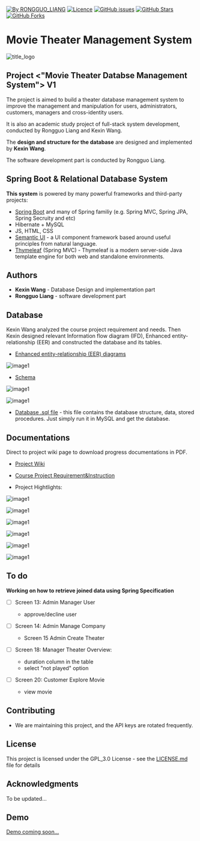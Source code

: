 [![By RONGGUO_LIANG](https://img.shields.io/badge/by-RONGGUOLIANG-blue.svg)](https://github.com/LiangRongguo) [![Licence](https://img.shields.io/badge/license-GPL--3.0-blue.svg)](https://github.com/LiangRongguo/6242/blob/master/LICENSE) [![GitHub issues](https://img.shields.io/github/issues/LiangRongguo/atlantamovie.svg)](https://github.com/LiangRongguo/atlantamovie/issues/) [![GitHub Stars](https://img.shields.io/github/stars/LiangRongguo/atlantamovie.svg?style=social&label=Star)](https://github.com/LiangRongguo/atlantamovie)[![GitHub Forks](https://img.shields.io/github/forks/LiangRongguo/atlantamovie.svg?style=social&label=Fork)](https://github.com/LiangRongguo/atlantamovie)


#  Movie Theater Management System

 
![title_logo](https://github.com/wakexin/atlantamovie/blob/master/README-RESOURCE/wkxtitle.png)


## Project <"Movie Theater Databse Management System"> V1

The project is aimed to build a theater database management system to improve the management and manipulation for users, administrators, customers, managers and cross-identity users.

It is also an academic study project of full-stack system development, conducted by Rongguo Liang and Kexin Wang.  

The **design and structure for the database** are designed and implemented by **Kexin Wang**.

The software development part is conducted by Rongguo Liang.

## Spring Boot & Relational Database System

**This system** is powered by many powerful frameworks and third-party projects:

- [Spring Boot](https://spring.io/projects/spring-boot) and many of Spring familiy (e.g. Spring MVC, Spring JPA, Spring Secruity and etc)
- Hibernate + MySQL
- JS, HTML, CSS
- [Semantic UI](https://github.com/Semantic-Org/Semantic-UI) - a UI component framework based around useful principles from natural language.
- [Thymeleaf](https://github.com/thymeleaf/thymeleaf) (Spring MVC) - Thymeleaf is a modern server-side Java template engine for both web and standalone environments. 


## Authors

* **Kexin Wang** - Database Design and implementation part
* **Rongguo Liang** - software development part


## Database

Kexin Wang analyzed the course project requirement and needs. Then Kexin designed relevant Information flow diagram (IFD), Enhanced entity-relationship (EER) and constructed the database and its tables.

- [Enhanced entity-relationship (EER) diagrams](https://github.com/wakexin/atlantamovie/blob/master/README-RESOURCE/CS4400Fall2019EERKey.pdf)

 ![image1](https://github.com/wakexin/atlantamovie/blob/master/README-RESOURCE/EER.png)

- [Schema](https://github.com/wakexin/atlantamovie/blob/master/README-RESOURCE/CS4400Fall2019SchemaKey.pdf)


 ![image1](https://github.com/wakexin/atlantamovie/blob/master/README-RESOURCE/schema1.png)
 
 ![image1](https://github.com/wakexin/atlantamovie/blob/master/README-RESOURCE/schema2.png)
 
- [Database .sql file](https://github.com/LiangRongguo/atlantamovie/blob/master/sql/database.sql) - this file contains the database structure, data, stored procedures. Just simply run it in MySQL and get the database.

## Documentations

Direct to project wiki page to download progress documentations in PDF. 

- [Project Wiki](https://github.com/wakexin/atlantamovie/wiki)

- [Course Project Requirement&Instruction](https://github.com/wakexin/atlantamovie/blob/master/README-RESOURCE/CS4400Fall2019Project.pdf)
 
- Project Hightlights:
 
 ![image1](https://github.com/wakexin/atlantamovie/blob/master/README-RESOURCE/loginPage.png)
 
 ![image1](https://github.com/wakexin/atlantamovie/blob/master/README-RESOURCE/registernavigation.png)

 ![image1](https://github.com/wakexin/atlantamovie/blob/master/README-RESOURCE/managercustomerregisterpage.png)
 
 ![image1](https://github.com/wakexin/atlantamovie/blob/master/README-RESOURCE/customerfunc.png) 

 ![image1](https://github.com/wakexin/atlantamovie/blob/master/README-RESOURCE/customerexploretheater.png)

 ![image1](https://github.com/wakexin/atlantamovie/blob/master/README-RESOURCE/visithistory.png)


## To do

**Working on how to retrieve joined data using Spring Specification**

- [ ] Screen 13: Admin Manager User

    - approve/decline user

- [ ] Screen 14: Admin Manage Company

    - Screen 15 Admin Create Theater

- [ ] Screen 18: Manager Theater Overview: 
    
    - duration column in the table
    - select "not played" option
    
- [ ] Screen 20: Customer Explore Movie

    - view movie

## Contributing

- We are maintaining this project, and the API keys are rotated frequently.

## License

This project is licensed under the GPL_3.0 License - see the [LICENSE.md](/LICENSE) file for details

## Acknowledgments

To be updated...

## Demo
[Demo coming soon...](https://www.youtube.com/)

